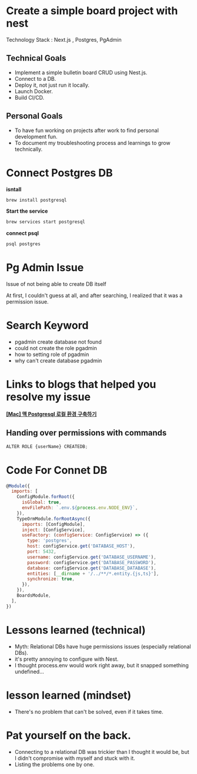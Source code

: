 
<h1>Create a simple board project with nest</h1>
Technology Stack : Next.js , Postgres, PgAdmin

## Technical Goals
- Implement a simple bulletin board CRUD using Nest.js.
- Connect to a DB.
- Deploy it, not just run it locally.
- Launch Docker. 
- Build CI/CD.

## Personal Goals
- To have fun working on projects after work to find personal development fun. 
- To document my troubleshooting process and learnings to grow technically.


# Connect Postgres DB 
**isntall**

```jsx
brew install postgresql
```

**Start the service**

```bash
brew services start postgresql
```

**connect psql**

```bash
psql postgres
```

# Pg Admin Issue

Issue of not being able to create DB itself

At first, I couldn't guess at all, and after searching, I realized that it was a permission issue.

# **Search Keyword**

- pgadmin create database not found
- could not create the role pgadmin
- how to setting role of pgadmin
- why can't create database pgadmin

# Links to blogs that helped you resolve my issue

**[[Mac] 맥 Postgresql 로컬 환경 구축하기](https://puleugo.tistory.com/98)**

## Handing over permissions with commands

```jsx
ALTER ROLE {userName} CREATEDB;
```

# Code For Connet DB

```jsx
@Module({
  imports: [
    ConfigModule.forRoot({
      isGlobal: true,
      envFilePath: `.env.${process.env.NODE_ENV}`,
    }),
    TypeOrmModule.forRootAsync({
      imports: [ConfigModule],
      inject: [ConfigService],
      useFactory: (configService: ConfigService) => ({
        type: 'postgres',
        host: configService.get('DATABASE_HOST'),
        port: 5432,
        username: configService.get('DATABASE_USERNAME'),
        password: configService.get('DATABASE_PASSWORD'),
        database: configService.get('DATABASE_DATABASE'),
        entities: [__dirname + '/../**/*.entity.{js,ts}'],
        synchronize: true,
      }),
    }),
    BoardsModule,
  ],
})
```

# Lessons learned (technical)

- Myth: Relational DBs have huge permissions issues (especially relational DBs).
- it's pretty annoying to configure with Nest.
- I thought process.env would work right away, but it snapped something undefined...

# lesson learned (mindset)

- There's no problem that can't be solved, even if it takes time.


# **Pat yourself on the back**.

- Connecting to a relational DB was trickier than I thought it would be, but I didn't compromise with myself and stuck with it.
- Listing the problems one by one.

